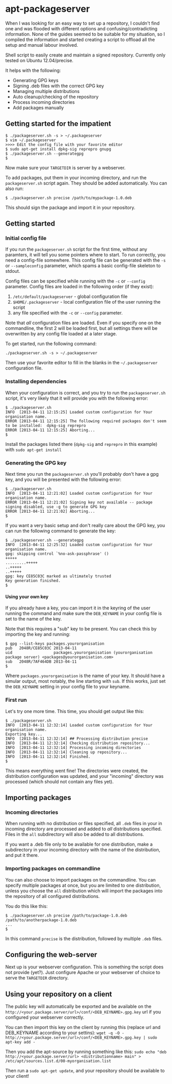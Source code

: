 # apt-packageserver

When I was looking for an easy way to set up a repository, I couldn't find one and was flooded with different options and confusing/contradicting information. None of the guides seemed to be suitable for my situation, so I compiled the information and started creating a script to offload all the setup and manual labour involved.

Shell script to easily create and maintain a signed repository. Currently only tested on Ubuntu 12.04/precise.

It helps with the following:
- Generating GPG keys
- Signing .deb files with the correct GPG key
- Managing multiple distributions
- Auto cleanup/checking of the repository
- Process incoming directories
- Add packages manually

## Getting started for the impatient

```
$ ./packageserver.sh -s > ~/.packageserver
$ vim ~/.packageserver
>>>> Edit the config file with your favorite editor
$ sudo apt-get install dpkg-sig reprepro gnupg
$ ./packageserver.sh --generategpg
$ 
```
Now make sure your `TARGETDIR` is server by a webserver.

To add packages, put them in your incoming directory, and run the `packageserver.sh` script again. They should be added automatically. You can also run:
```
$ ./packageserver.sh precise /path/to/mypackage-1.0.deb
```

This should sign the package and import it in your repository.

## Getting started

### Initial config file

If you run the `packageserver.sh` script for the first time, without any paramters, it will tell you some pointers where to start. To run correctly, you need a config-file somewhere. This config file can be generated with the `-s` or `--sampleconfig` parameter, which spams a basic config-file skeleton to stdout.

Config files can be specified while running with the `-c` or `--config` parameter. Config files are loaded in the following order (if they exist):

1. `/etc/default/packageserver` - global configuration file
2. `$HOME/.packageserver` - local configuration file of the user running the script
3. any file specified with the `-c` or `--config` parameter.

Note that *all* configuration files are loaded. Even if you specify one on the commandline, the first 2 will be loaded first, but all settings there will be overwritten by any config file loaded at a later stage.

To get started, run the following command:
```
./packageserver.sh -s > ~/.packageserver
```

Then use your favorite editor to fill in the blanks in the `~/.packageserver` configuration file.

### Installing dependencies

When your configuration is correct, and you try to run the `packageserver.sh` script, it's very likely that it will provide you with the following error:

```
$ ./packageserver.sh
INFO  [2013-04-11 12:15:25] Loaded custom configuration for Your organisation name.
ERROR [2013-04-11 12:15:25] The following required packages don't seem to be installed:  dpkg-sig reprepro
ERROR [2013-04-11 12:15:25] Aborting...
$
```

Install the packages listed there (`dpkg-sig` and `reprepro` in this example) with `sudo apt-get install`

### Generating the GPG key

Next time you run the `packageserver.sh` you'll probably don't have a gpg key, and you will be presented with the following error:

```
$ ./packageserver.sh
INFO  [2013-04-11 12:21:02] Loaded custom configuration for Your organisation name.
ERROR [2013-04-11 12:21:02] Signing key not available -- package signing disabled, use -g to generate GPG key
ERROR [2013-04-11 12:21:02] Aborting...
$
```

If you want a very basic setup and don't really care about the GPG key, you can run the following command to generate the key:
```
$ ./packageserver.sh --generategpg
INFO  [2013-04-11 12:25:32] Loaded custom configuration for Your organisation name.
gpg: skipping control `%no-ask-passphrase' ()
+++++
.........+++++
..+++++
..+++++
gpg: key CE85C03C marked as ultimately trusted
Key generation finished.
$ 
```

#### Using your own key

If you already have a key, you can import it in the keyring of the user running the command and make sure the `DEB_KEYNAME` in your config file is set to the name of the key.

Note that this requires a "sub" key to be present. You can check this by importing the key and running:

```
$ gpg --list-keys packages.yourorganisation
pub   2048R/CE85C03C 2013-04-11
uid                  packages.yourorganisation (yourorganisation package server) <packages@yourorganisation.com>
sub   2048R/7AF464DB 2013-04-11
$
```

Where `packages.yourorganisation` is the name of your key. It should have a simular output, most notably, the line starting with `sub`. If this works, just set the `DEB_KEYNAME` setting in your config file to your keyname.

### First run

Let's try one more time. This time, you should get output like this:

```
$ ./packageserver.sh
INFO  [2013-04-11 12:32:14] Loaded custom configuration for Your organisation name.
Exporting key...
INFO  [2013-04-11 12:32:14] ## Processing distribution precise
INFO  [2013-04-11 12:32:14] Checking distribution repository...
INFO  [2013-04-11 12:32:14] Processing incoming directories
INFO  [2013-04-11 12:32:14] Cleaning up repository...
INFO  [2013-04-11 12:32:14] Finished.
$
```

This means everything went fine! The directories were created, the distribution configuration was updated, and your "incoming" directory was processed (which should not contain any files yet).

## Importing packages

### Incoming directories

When running with no distribution or files specified, all `.deb` files in your in incoming directory are processed and added to *all* distributions specified. Files in the `all` subdirectory will also be added to all distributions.

If you want a .deb file only to be available for one distribution, make a subdirectory in your incoming directory with the name of the distribution, and put it there.


### Importing packages on commandline

You can also choose to import packages on the commandline. You can specify multiple packages at once, but you are limited to one distribution, unless you choose the `all` distribution which will import the packages into the repository of all configured distributions.

You do this like this:

```
$ ./packageserver.sh precise /path/to/package-1.0.deb /path/to/anotherpackage-1.0.deb
...
$
```

In this command `precise` is the distribution, followed by multiple `.deb` files.


## Configuring the web-server

Next up is your webserver configuration. This is something the script does not provide (yet?). Just configure Apache or your webserver of choice to serve the `TARGETDIR` directory.

## Using your repository on a client

The public key will automatically be exported and be available on the `http://<your.package.server/url>/conf/<DEB_KEYNAME>.gpg.key` url if you configured your webserver correctly.

You can then import this key on the client by running this (replace url and DEB_KEYNAME according to your settins):
```wget -q -O - http://<your.package.server/url>/conf/<DEB_KEYNAME>.gpg.key | sudo apt-key add -```

Then you add the apt-source by running something like this:
```sudo echo "deb http://<your.package.server/url> <distributionname> main" > /etc/apt/sources.list.d/00-myorganisation.list```

Then run a `sudo apt-get update`, and your repository should be available to your client!
